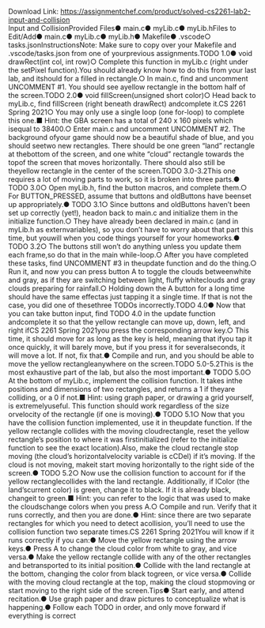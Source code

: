 Download Link: https://assignmentchef.com/product/solved-cs2261-lab2-input-and-collision
<br>
Input and CollisionProvided Files● main.c● myLib.c● myLib.hFiles to Edit/Add● main.c● myLib.c● myLib.h● Makefile● .vscode○ tasks.jsonInstructionsNote: Make sure to copy over your Makefile and .vscode/tasks.json from one of yourprevious assignments.TODO 1.0● void drawRect(int col, int row)○ Complete this function in myLib.c (right under the setPixel function).You should already know how to do this from your last lab, and itshould for a filled in rectangle.○ In main.c, find and uncomment UNCOMMENT #1. You should see ayellow rectangle in the bottom half of the screen.TODO 2.0● void fillScreen(unsigned short color)○ Head back to myLib.c, find fillScreen (right beneath drawRect) andcomplete it.CS 2261 Spring 2021○ You may only use a single loop (one for-loop) to complete this one.■ Hint: the GBA screen has a total of 240 x 160 pixels which isequal to 38400.○ Enter main.c and uncomment UNCOMMENT #2. The background ofyour game should now be a beautiful shade of blue, and you should seetwo new rectangles. There should be one green “land” rectangle at thebottom of the screen, and one white “cloud” rectangle towards the topof the screen that moves horizontally. There should also still be theyellow rectangle in the center of the screen.TODO 3.0-3.2This one requires a lot of moving parts to work, so it is broken into three parts.● TODO 3.0○ Open myLib.h, find the button macros, and complete them.○ For BUTTON_PRESSED, assume that buttons and oldButtons have beenset up appropriately.● TODO 3.1○ Since buttons and oldButtons haven’t been set up correctly (yet!), headon back to main.c and initialize them in the initialize function.○ They have already been declared in main.c (and in myLib.h as externvariables), so you don’t have to worry about that part this time, but youwill when you code things yourself for your homeworks.● TODO 3.2○ The buttons still won’t do anything unless you update them each frame,so do that in the main while-loop.○ After you have completed these tasks, find UNCOMMENT #3 in theupdate function and do the thing.○ Run it, and now you can press button A to toggle the clouds betweenwhite and gray, as if they are switching between light, fluffy whiteclouds and gray clouds preparing for rainfall.○ Holding down the A button for a long time should have the same effectas just tapping it a single time. If that is not the case, you did one of thesethree TODOs incorrectly.TODO 4.0● Now that you can take button input, find TODO 4.0 in the update function andcomplete it so that the yellow rectangle can move up, down, left, and right ifCS 2261 Spring 2021you press the corresponding arrow key.○ This time, it should move for as long as the key is held, meaning that ifyou tap it once quickly, it will barely move, but if you press it for severalseconds, it will move a lot. If not, fix that.● Compile and run, and you should be able to move the yellow rectangleanywhere on the screen.TODO 5.0-5.2This is the most exhaustive part of the lab, but also the most important.● TODO 5.0○ At the bottom of myLib.c, implement the collision function. It takes inthe positions and dimensions of two rectangles, and returns a 1 if theyare colliding, or a 0 if not.■ Hint: using graph paper, or drawing a grid yourself, is extremelyuseful. This function should work regardless of the size orvelocity of the rectangle (if one is moving).● TODO 5.1○ Now that you have the collision function implemented, use it in theupdate function. If the yellow rectangle collides with the moving cloudrectangle, reset the yellow rectangle’s position to where it was firstinitialized (refer to the initialize function to see the exact location).Also, make the cloud rectangle stop moving (the cloud’s horizontalvelocity variable is cCDel) if it’s moving. If the cloud is not moving, makeit start moving horizontally to the right side of the screen.● TODO 5.2○ Now use the collision function to account for if the yellow rectanglecollides with the land rectangle. Additionally, if lColor (the land’scurrent color) is green, change it to black. If it is already black, changeit to green.■ Hint: you can refer to the logic that was used to make the cloudschange colors when you press A.○ Compile and run. Verify that it runs correctly, and then you are done.● Hint: since there are two separate rectangles for which you need to detect acollision, you’ll need to use the collision function two separate times.CS 2261 Spring 2021You will know if it runs correctly if you can:● Move the yellow rectangle using the arrow keys.● Press A to change the cloud color from white to gray, and vice versa.● Make the yellow rectangle collide with any of the other rectangles and betransported to its initial position.● Collide with the land rectangle at the bottom, changing the color from black togreen, or vice versa.● Collide with the moving cloud rectangle at the top, making the cloud stopmoving or start moving to the right side of the screen.Tips● Start early, and attend recitation.● Use graph paper and draw pictures to conceptualize what is happening.● Follow each TODO in order, and only move forward if everything is correct